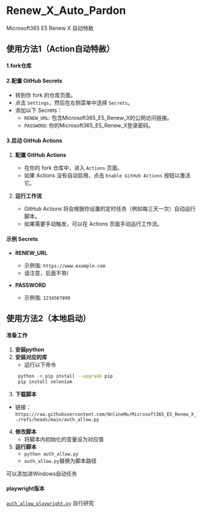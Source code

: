 # Renew_X_Auto_Pardon
Microsoft365 E5 Renew X 自动特赦

## 使用方法1（Action自动特赦）
#### 1.**fork仓库**
#### 2.**配置 GitHub Secrets**
- 转到你 fork 的仓库页面。
- 点击 `Settings`，然后在左侧菜单中选择 `Secrets`。
- 添加以下 Secrets：
    - `RENEW_URL`: 包含Microsoft365_E5_Renew_X的公网访问链接。
    - `PASSWORD`: 你的Microsoft365_E5_Renew_X登录密码。

        
#### 3.**启动 GitHub Actions**
1. **配置 GitHub Actions**
    - 在你的 fork 仓库中，进入 `Actions` 页面。
    - 如果 Actions 没有自动启用，点击 `Enable GitHub Actions` 按钮以激活它。

2. **运行工作流**
    - GitHub Actions 将会根据你设置的定时任务（例如每三天一次）自动运行脚本。
    - 如果需要手动触发，可以在 Actions 页面手动运行工作流。

#### 示例 Secrets

- **RENEW_URL**
    - 示例值: `https://www.example.com`
    - 请注意，后面不带/

- **PASSWORD**
    - 示例值: `1234567890`

## 使用方法2（本地启动）
#### 准备工作
1. **安装python**
2. **安装对应的库**
   - 运行以下命令
   ```bash
    python -m pip install --upgrade pip
    pip install selenium
   ```
3. **下载脚本**
  - 链接：`https://raw.githubusercontent.com/OnlineMo/Microsoft365_E5_Renew_X_-/refs/heads/main/auth_allow.py`
4. **修改脚本**
   - 将脚本内初始化的变量设为对应值
5. **运行脚本**
   - `python auth_allow.py`
   - `auth_allow.py`替换为脚本路径

可以添加进Windows自动任务

#### playwright版本
[`auth_allow_playwright.py`](https://github.com/OnlineMo/Microsoft365_E5_Renew_X_-/raw/refs/heads/main/auth_allow_playwright.py)
自行研究
